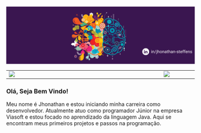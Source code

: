 
![](https://github.com/JhonathanSteffens/JhonathanSteffens/blob/master/Capa_Github.png)

<center>
<table>
    <tr>
        <td><img width="400px" align="left" src="https://github-readme-stats.vercel.app/api/top-langs/?username=JhonathanSteffens&hide=html&layout=compact&theme=buefy" /></td>
        <td><img width="495px" align="left" src="https://github-readme-stats.vercel.app/api?username=JhonathanSteffens&theme=buefy"/></td>
    </tr>   
</table>
</center>  

### Olá, Seja Bem Vindo!

Meu nome é Jhonathan e estou iniciando minha carreira como desenvolvedor. Atualmente atuo como programador Júnior na empresa Viasoft e estou focado no aprendizado da linguagem Java. Aqui se encontram meus primeiros projetos e passos na programação.
<!--
**JhonathanSteffens/JhonathanSteffens** is a ✨ _special_ ✨ repository because its `README.md` (this file) appears on your GitHub profile.

Here are some ideas to get you started:

- 🔭 I’m currently working on ...
- 🌱 I’m currently learning ...
- 👯 I’m looking to collaborate on ...
- 🤔 I’m looking for help with ...
- 💬 Ask me about ...
- 📫 How to reach me: ...
- 😄 Pronouns: ...
- ⚡ Fun fact: ...
-->
